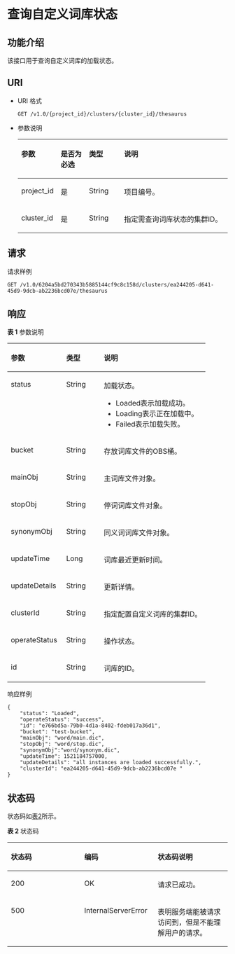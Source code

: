 # 查询自定义词库状态<a name="css_03_0028"></a>

## 功能介绍<a name="section874853215915"></a>

该接口用于查询自定义词库的加载状态。

## URI<a name="section8763193210910"></a>

-   URI 格式

    ```
    GET /v1.0/{project_id}/clusters/{cluster_id}/thesaurus
    ```

-   参数说明

    <a name="table57631032695"></a>
    <table><thead align="left"><tr id="row4445336913"><th class="cellrowborder" valign="top" width="15%" id="mcps1.1.5.1.1"><p id="p54417338910"><a name="p54417338910"></a><a name="p54417338910"></a>参数</p>
    </th>
    <th class="cellrowborder" valign="top" width="14.000000000000002%" id="mcps1.1.5.1.2"><p id="p1644733693"><a name="p1644733693"></a><a name="p1644733693"></a>是否为必选</p>
    </th>
    <th class="cellrowborder" valign="top" width="17%" id="mcps1.1.5.1.3"><p id="p11441233696"><a name="p11441233696"></a><a name="p11441233696"></a>类型</p>
    </th>
    <th class="cellrowborder" valign="top" width="54%" id="mcps1.1.5.1.4"><p id="p124403319916"><a name="p124403319916"></a><a name="p124403319916"></a>说明</p>
    </th>
    </tr>
    </thead>
    <tbody><tr id="row94414331098"><td class="cellrowborder" valign="top" width="15%" headers="mcps1.1.5.1.1 "><p id="p950595565411"><a name="p950595565411"></a><a name="p950595565411"></a>project_id</p>
    </td>
    <td class="cellrowborder" valign="top" width="14.000000000000002%" headers="mcps1.1.5.1.2 "><p id="p9444331997"><a name="p9444331997"></a><a name="p9444331997"></a>是</p>
    </td>
    <td class="cellrowborder" valign="top" width="17%" headers="mcps1.1.5.1.3 "><p id="p144412334919"><a name="p144412334919"></a><a name="p144412334919"></a>String</p>
    </td>
    <td class="cellrowborder" valign="top" width="54%" headers="mcps1.1.5.1.4 "><p id="p18449331896"><a name="p18449331896"></a><a name="p18449331896"></a>项目编号。</p>
    </td>
    </tr>
    <tr id="row14453320917"><td class="cellrowborder" valign="top" width="15%" headers="mcps1.1.5.1.1 "><p id="p15505145512547"><a name="p15505145512547"></a><a name="p15505145512547"></a>cluster_id</p>
    </td>
    <td class="cellrowborder" valign="top" width="14.000000000000002%" headers="mcps1.1.5.1.2 "><p id="p24410331398"><a name="p24410331398"></a><a name="p24410331398"></a>是</p>
    </td>
    <td class="cellrowborder" valign="top" width="17%" headers="mcps1.1.5.1.3 "><p id="p844133316918"><a name="p844133316918"></a><a name="p844133316918"></a>String</p>
    </td>
    <td class="cellrowborder" valign="top" width="54%" headers="mcps1.1.5.1.4 "><p id="p13441833493"><a name="p13441833493"></a><a name="p13441833493"></a>指定需查询词库状态的集群ID。</p>
    </td>
    </tr>
    </tbody>
    </table>


## 请求<a name="section1477913211910"></a>

请求样例

```
GET /v1.0/6204a5bd270343b5885144cf9c8c158d/clusters/ea244205-d641-45d9-9dcb-ab2236bcd07e/thesaurus
```

## 响应<a name="section19810103220915"></a>

**表 1**  参数说明

<a name="table2282125191510"></a>
<table><thead align="left"><tr id="row16282195131515"><th class="cellrowborder" valign="top" width="28.000000000000004%" id="mcps1.2.4.1.1"><p id="p4446331696"><a name="p4446331696"></a><a name="p4446331696"></a>参数</p>
</th>
<th class="cellrowborder" valign="top" width="19%" id="mcps1.2.4.1.2"><p id="p7440338917"><a name="p7440338917"></a><a name="p7440338917"></a>类型</p>
</th>
<th class="cellrowborder" valign="top" width="53%" id="mcps1.2.4.1.3"><p id="p184453317918"><a name="p184453317918"></a><a name="p184453317918"></a>说明</p>
</th>
</tr>
</thead>
<tbody><tr id="row142821951181515"><td class="cellrowborder" valign="top" width="28.000000000000004%" headers="mcps1.2.4.1.1 "><p id="p14081111574"><a name="p14081111574"></a><a name="p14081111574"></a>status</p>
</td>
<td class="cellrowborder" valign="top" width="19%" headers="mcps1.2.4.1.2 "><p id="p1971181065714"><a name="p1971181065714"></a><a name="p1971181065714"></a>String</p>
</td>
<td class="cellrowborder" valign="top" width="53%" headers="mcps1.2.4.1.3 "><p id="p4524238185713"><a name="p4524238185713"></a><a name="p4524238185713"></a>加载状态。</p>
<a name="ul16261175675719"></a><a name="ul16261175675719"></a><ul id="ul16261175675719"><li>Loaded表示加载成功。</li><li>Loading表示正在加载中。</li><li>Failed表示加载失败。</li></ul>
</td>
</tr>
<tr id="row543104310568"><td class="cellrowborder" valign="top" width="28.000000000000004%" headers="mcps1.2.4.1.1 "><p id="p14087119575"><a name="p14087119575"></a><a name="p14087119575"></a>bucket</p>
</td>
<td class="cellrowborder" valign="top" width="19%" headers="mcps1.2.4.1.2 "><p id="p3711201095716"><a name="p3711201095716"></a><a name="p3711201095716"></a>String</p>
</td>
<td class="cellrowborder" valign="top" width="53%" headers="mcps1.2.4.1.3 "><p id="p322318256578"><a name="p322318256578"></a><a name="p322318256578"></a>存放词库文件的OBS桶。</p>
</td>
</tr>
<tr id="row142728488564"><td class="cellrowborder" valign="top" width="28.000000000000004%" headers="mcps1.2.4.1.1 "><p id="p2040821145715"><a name="p2040821145715"></a><a name="p2040821145715"></a>mainObj</p>
</td>
<td class="cellrowborder" valign="top" width="19%" headers="mcps1.2.4.1.2 "><p id="p12711110135713"><a name="p12711110135713"></a><a name="p12711110135713"></a>String</p>
</td>
<td class="cellrowborder" valign="top" width="53%" headers="mcps1.2.4.1.3 "><p id="p11223132516573"><a name="p11223132516573"></a><a name="p11223132516573"></a>主词库文件对象。</p>
</td>
</tr>
<tr id="row15272154845619"><td class="cellrowborder" valign="top" width="28.000000000000004%" headers="mcps1.2.4.1.1 "><p id="p640812125718"><a name="p640812125718"></a><a name="p640812125718"></a>stopObj</p>
</td>
<td class="cellrowborder" valign="top" width="19%" headers="mcps1.2.4.1.2 "><p id="p147111710175715"><a name="p147111710175715"></a><a name="p147111710175715"></a>String</p>
</td>
<td class="cellrowborder" valign="top" width="53%" headers="mcps1.2.4.1.3 "><p id="p14223325185719"><a name="p14223325185719"></a><a name="p14223325185719"></a>停词词库文件对象。</p>
</td>
</tr>
<tr id="row1689113719407"><td class="cellrowborder" valign="top" width="28.000000000000004%" headers="mcps1.2.4.1.1 "><p id="p17891037154017"><a name="p17891037154017"></a><a name="p17891037154017"></a>synonymObj</p>
</td>
<td class="cellrowborder" valign="top" width="19%" headers="mcps1.2.4.1.2 "><p id="p7891937164018"><a name="p7891937164018"></a><a name="p7891937164018"></a>String</p>
</td>
<td class="cellrowborder" valign="top" width="53%" headers="mcps1.2.4.1.3 "><p id="p6891837114018"><a name="p6891837114018"></a><a name="p6891837114018"></a>同义词词库文件对象。</p>
</td>
</tr>
<tr id="row1215235445612"><td class="cellrowborder" valign="top" width="28.000000000000004%" headers="mcps1.2.4.1.1 "><p id="p13410312579"><a name="p13410312579"></a><a name="p13410312579"></a>updateTime</p>
</td>
<td class="cellrowborder" valign="top" width="19%" headers="mcps1.2.4.1.2 "><p id="p127123106579"><a name="p127123106579"></a><a name="p127123106579"></a>Long</p>
</td>
<td class="cellrowborder" valign="top" width="53%" headers="mcps1.2.4.1.3 "><p id="p7223025185714"><a name="p7223025185714"></a><a name="p7223025185714"></a>词库最近更新时间。</p>
</td>
</tr>
<tr id="row7152135455612"><td class="cellrowborder" valign="top" width="28.000000000000004%" headers="mcps1.2.4.1.1 "><p id="p1141041165716"><a name="p1141041165716"></a><a name="p1141041165716"></a>updateDetails</p>
</td>
<td class="cellrowborder" valign="top" width="19%" headers="mcps1.2.4.1.2 "><p id="p671291020575"><a name="p671291020575"></a><a name="p671291020575"></a>String</p>
</td>
<td class="cellrowborder" valign="top" width="53%" headers="mcps1.2.4.1.3 "><p id="p18223132515717"><a name="p18223132515717"></a><a name="p18223132515717"></a>更新详情。</p>
</td>
</tr>
<tr id="row2152165475615"><td class="cellrowborder" valign="top" width="28.000000000000004%" headers="mcps1.2.4.1.1 "><p id="p9410318573"><a name="p9410318573"></a><a name="p9410318573"></a>clusterId</p>
</td>
<td class="cellrowborder" valign="top" width="19%" headers="mcps1.2.4.1.2 "><p id="p1071201075718"><a name="p1071201075718"></a><a name="p1071201075718"></a>String</p>
</td>
<td class="cellrowborder" valign="top" width="53%" headers="mcps1.2.4.1.3 "><p id="p19223192518575"><a name="p19223192518575"></a><a name="p19223192518575"></a>指定配置自定义词库的集群ID。</p>
</td>
</tr>
<tr id="row16866125216374"><td class="cellrowborder" valign="top" width="28.000000000000004%" headers="mcps1.2.4.1.1 "><p id="p386615524377"><a name="p386615524377"></a><a name="p386615524377"></a>operateStatus</p>
</td>
<td class="cellrowborder" valign="top" width="19%" headers="mcps1.2.4.1.2 "><p id="p08666524376"><a name="p08666524376"></a><a name="p08666524376"></a>String</p>
</td>
<td class="cellrowborder" valign="top" width="53%" headers="mcps1.2.4.1.3 "><p id="p14866165219373"><a name="p14866165219373"></a><a name="p14866165219373"></a>操作状态。</p>
</td>
</tr>
<tr id="row1164735713373"><td class="cellrowborder" valign="top" width="28.000000000000004%" headers="mcps1.2.4.1.1 "><p id="p19647657163716"><a name="p19647657163716"></a><a name="p19647657163716"></a>id</p>
</td>
<td class="cellrowborder" valign="top" width="19%" headers="mcps1.2.4.1.2 "><p id="p136471057193713"><a name="p136471057193713"></a><a name="p136471057193713"></a>String</p>
</td>
<td class="cellrowborder" valign="top" width="53%" headers="mcps1.2.4.1.3 "><p id="p6647857203713"><a name="p6647857203713"></a><a name="p6647857203713"></a>词库的ID。</p>
</td>
</tr>
</tbody>
</table>

响应样例

```
{
    "status": "Loaded",
    "operateStatus": "success",
    "id": "e766bd5a-79b0-4d1a-8402-fdeb017a36d1",
    "bucket": "test-bucket",
    "mainObj": "word/main.dic",
    "stopObj": "word/stop.dic",
    "synonymObj":"word/synonym.dic",
    "updateTime": 1521184757000,
    "updateDetails": "all instances are loaded successfully.",
    "clusterId": "ea244205-d641-45d9-9dcb-ab2236bcd07e " 
}
```

## 状态码<a name="section87962546391"></a>

状态码如[表2](#table209491933101317)所示。

**表 2**  状态码

<a name="table209491933101317"></a>
<table><thead align="left"><tr id="row194918333132"><th class="cellrowborder" valign="top" width="33.33333333333333%" id="mcps1.2.4.1.1"><p id="p6531343171310"><a name="p6531343171310"></a><a name="p6531343171310"></a>状态码</p>
</th>
<th class="cellrowborder" valign="top" width="33.33333333333333%" id="mcps1.2.4.1.2"><p id="p16534124318132"><a name="p16534124318132"></a><a name="p16534124318132"></a>编码</p>
</th>
<th class="cellrowborder" valign="top" width="33.33333333333333%" id="mcps1.2.4.1.3"><p id="p1453710437131"><a name="p1453710437131"></a><a name="p1453710437131"></a>状态码说明</p>
</th>
</tr>
</thead>
<tbody><tr id="row09491533111315"><td class="cellrowborder" valign="top" width="33.33333333333333%" headers="mcps1.2.4.1.1 "><p id="p1656994351310"><a name="p1656994351310"></a><a name="p1656994351310"></a>200</p>
</td>
<td class="cellrowborder" valign="top" width="33.33333333333333%" headers="mcps1.2.4.1.2 "><p id="p4573443111317"><a name="p4573443111317"></a><a name="p4573443111317"></a>OK</p>
</td>
<td class="cellrowborder" valign="top" width="33.33333333333333%" headers="mcps1.2.4.1.3 "><p id="p1057744317139"><a name="p1057744317139"></a><a name="p1057744317139"></a>请求已成功。</p>
</td>
</tr>
<tr id="row183761457407"><td class="cellrowborder" valign="top" width="33.33333333333333%" headers="mcps1.2.4.1.1 "><p id="p73765584014"><a name="p73765584014"></a><a name="p73765584014"></a>500</p>
</td>
<td class="cellrowborder" valign="top" width="33.33333333333333%" headers="mcps1.2.4.1.2 "><p id="zh-cn_topic_0122640420_p5333744"><a name="zh-cn_topic_0122640420_p5333744"></a><a name="zh-cn_topic_0122640420_p5333744"></a>InternalServerError</p>
</td>
<td class="cellrowborder" valign="top" width="33.33333333333333%" headers="mcps1.2.4.1.3 "><p id="zh-cn_topic_0122640420_p29380125"><a name="zh-cn_topic_0122640420_p29380125"></a><a name="zh-cn_topic_0122640420_p29380125"></a>表明服务端能被请求访问到，但是不能理解用户的请求。</p>
</td>
</tr>
</tbody>
</table>

